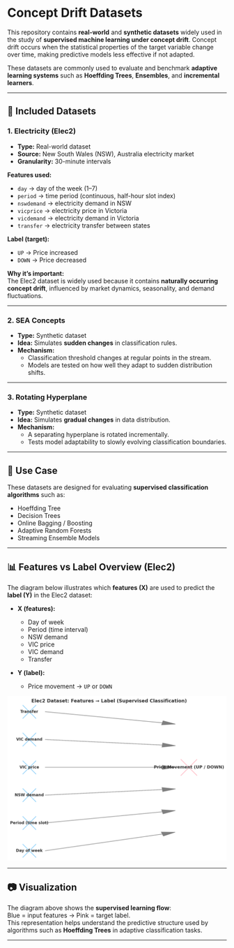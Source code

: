 # Concept Drift Datasets

This repository contains **real-world** and **synthetic datasets** widely used in the study of **supervised machine learning under concept drift**. Concept drift occurs when the statistical properties of the target variable change over time, making predictive models less effective if not adapted.

These datasets are commonly used to evaluate and benchmark **adaptive learning systems** such as **Hoeffding Trees**, **Ensembles**, and **incremental learners**.

---

## 📂 Included Datasets

### 1. Electricity (Elec2)
- **Type:** Real-world dataset  
- **Source:** New South Wales (NSW), Australia electricity market  
- **Granularity:** 30-minute intervals  

**Features used:**
- `day` → day of the week (1–7)  
- `period` → time period (continuous, half-hour slot index)  
- `nswdemand` → electricity demand in NSW  
- `vicprice` → electricity price in Victoria  
- `vicdemand` → electricity demand in Victoria  
- `transfer` → electricity transfer between states  

**Label (target):**
- `UP` → Price increased  
- `DOWN` → Price decreased  

**Why it’s important:**  
The Elec2 dataset is widely used because it contains **naturally occurring concept drift**, influenced by market dynamics, seasonality, and demand fluctuations.

---

### 2. SEA Concepts
- **Type:** Synthetic dataset  
- **Idea:** Simulates **sudden changes** in classification rules.  
- **Mechanism:**  
  - Classification threshold changes at regular points in the stream.  
  - Models are tested on how well they adapt to sudden distribution shifts.  

---

### 3. Rotating Hyperplane
- **Type:** Synthetic dataset  
- **Idea:** Simulates **gradual changes** in data distribution.  
- **Mechanism:**  
  - A separating hyperplane is rotated incrementally.  
  - Tests model adaptability to slowly evolving classification boundaries.  

---

## 🧠 Use Case

These datasets are designed for evaluating **supervised classification algorithms** such as:
- Hoeffding Tree
- Decision Trees
- Online Bagging / Boosting
- Adaptive Random Forests
- Streaming Ensemble Models

---

## 📊 Features vs Label Overview (Elec2)

The diagram below illustrates which **features (X)** are used to predict the **label (Y)** in the Elec2 dataset:

- **X (features):**
  - Day of week  
  - Period (time interval)  
  - NSW demand  
  - VIC price  
  - VIC demand  
  - Transfer  

- **Y (label):**
  - Price movement → `UP` or `DOWN`  

![Elec2 Features to Label](elec2_features_label.png)

---

## 📷 Visualization

The diagram above shows the **supervised learning flow**:  
Blue = input features → Pink = target label.  
This representation helps understand the predictive structure used by algorithms such as **Hoeffding Trees** in adaptive classification tasks.

---
